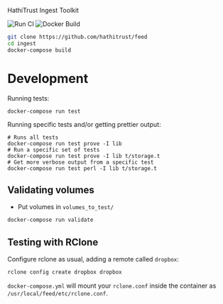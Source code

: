 HathiTrust Ingest Toolkit

![Run CI](https://github.com/hathitrust/feed/actions/workflows/ci.yml/badge.svg)
![Docker Build](https://github.com/hathitrust/feed/actions/workflows/build.yml/badge.svg)

```bash
git clone https://github.com/hathitrust/feed
cd ingest
docker-compose build
```

# Development

Running tests:
```
docker-compose run test 
```

Running specific tests and/or getting prettier output:
```
# Runs all tests
docker-compose run test prove -I lib 
# Run a specific set of tests
docker-compose run test prove -I lib t/storage.t
# Get more verbose output from a specific test
docker-compose run test perl -I lib t/storage.t
```

## Validating volumes

* Put volumes in `volumes_to_test/`

```bash
docker-compose run validate
```

## Testing with RClone

Configure rclone as usual, adding a remote called `dropbox`:

```bash
rclone config create dropbox dropbox
```

`docker-compose.yml` will mount your `rclone.conf` inside the container as
`/usr/local/feed/etc/rclone.conf`.
